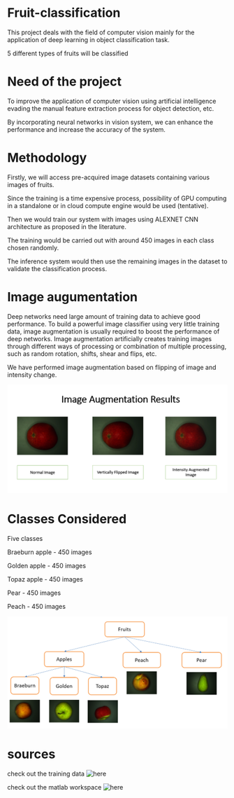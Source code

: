 # Fruit-classification
This project deals with the field of computer vision mainly for the application of deep learning in object classification task.

5 different types of fruits will be classified

# Need of the project
To improve the application of computer vision using artificial intelligence evading the manual feature extraction process for object detection, etc.

By incorporating neural networks in vision system, we can enhance the performance and increase the accuracy of the system.

# Methodology
Firstly, we will access pre-acquired image datasets containing various images of fruits.

Since the training is a time expensive process, possibility of GPU computing in a standalone or in cloud compute engine would be used (tentative).

Then we would train our system with images using ALEXNET CNN architecture as proposed in the literature.

The training would be carried out with around 450 images in each class chosen randomly.

The inference system would then use the remaining images in the dataset to validate the classification process. 

# Image augumentation

Deep networks need large amount of training data to achieve good performance. To build a powerful image classifier using very little training data, image augmentation is usually required to boost the performance of deep networks. Image augmentation artificially creates training images through different ways of processing or combination of multiple processing, such as random rotation, shifts, shear and flips, etc.

We have performed image augmentation based on flipping of image and intensity change.

![alt text](https://github.com/madhu-korada/Fruit-classification/blob/master/image%20augumentation.PNG)

# Classes Considered

Five classes 

Braeburn apple - 450 images

Golden apple - 450 images

Topaz apple - 450 images

Pear - 450 images

Peach - 450 images


![alt text](https://github.com/madhu-korada/Fruit-classification/blob/master/5%20classes.PNG)

# sources

check out the training data ![here](https://drive.google.com/open?id=149BY0HNtnD2tqXq6n_GIP5NyFNi3UovC)

check out the matlab workspace ![here](https://drive.google.com/drive/u/0/folders/166ZcQvELHK-mgMMXV3EoCAZPMPzbwSRO)
